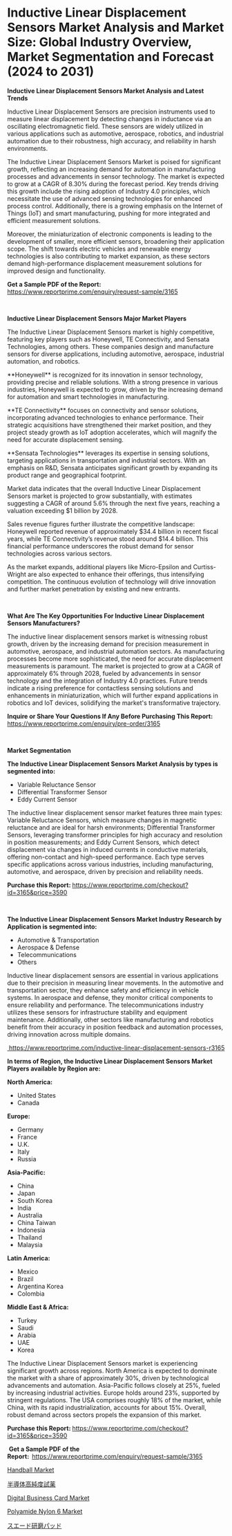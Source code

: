<p><h1>Inductive Linear Displacement Sensors Market Analysis and Market Size: Global Industry Overview, Market Segmentation and Forecast (2024 to 2031)</h1></p><p><strong>Inductive Linear Displacement Sensors Market Analysis and Latest Trends</strong></p>
<p><p>Inductive Linear Displacement Sensors are precision instruments used to measure linear displacement by detecting changes in inductance via an oscillating electromagnetic field. These sensors are widely utilized in various applications such as automotive, aerospace, robotics, and industrial automation due to their robustness, high accuracy, and reliability in harsh environments.</p><p>The Inductive Linear Displacement Sensors Market is poised for significant growth, reflecting an increasing demand for automation in manufacturing processes and advancements in sensor technology. The market is expected to grow at a CAGR of 8.30% during the forecast period. Key trends driving this growth include the rising adoption of Industry 4.0 principles, which necessitate the use of advanced sensing technologies for enhanced process control. Additionally, there is a growing emphasis on the Internet of Things (IoT) and smart manufacturing, pushing for more integrated and efficient measurement solutions.</p><p>Moreover, the miniaturization of electronic components is leading to the development of smaller, more efficient sensors, broadening their application scope. The shift towards electric vehicles and renewable energy technologies is also contributing to market expansion, as these sectors demand high-performance displacement measurement solutions for improved design and functionality.</p></p>
<p><strong>Get a Sample PDF of the Report:&nbsp;</strong> <a href="https://www.reportprime.com/enquiry/request-sample/3165">https://www.reportprime.com/enquiry/request-sample/3165</a></p>
<p>&nbsp;</p>
<p><strong>Inductive Linear Displacement Sensors Major Market Players</strong></p>
<p><p>The Inductive Linear Displacement Sensors market is highly competitive, featuring key players such as Honeywell, TE Connectivity, and Sensata Technologies, among others. These companies design and manufacture sensors for diverse applications, including automotive, aerospace, industrial automation, and robotics.</p><p>**Honeywell** is recognized for its innovation in sensor technology, providing precise and reliable solutions. With a strong presence in various industries, Honeywell is expected to grow, driven by the increasing demand for automation and smart technologies in manufacturing.</p><p>**TE Connectivity** focuses on connectivity and sensor solutions, incorporating advanced technologies to enhance performance. Their strategic acquisitions have strengthened their market position, and they project steady growth as IoT adoption accelerates, which will magnify the need for accurate displacement sensing.</p><p>**Sensata Technologies** leverages its expertise in sensing solutions, targeting applications in transportation and industrial sectors. With an emphasis on R&D, Sensata anticipates significant growth by expanding its product range and geographical footprint.</p><p>Market data indicates that the overall Inductive Linear Displacement Sensors market is projected to grow substantially, with estimates suggesting a CAGR of around 5.6% through the next five years, reaching a valuation exceeding $1 billion by 2028. </p><p>Sales revenue figures further illustrate the competitive landscape: Honeywell reported revenue of approximately $34.4 billion in recent fiscal years, while TE Connectivity’s revenue stood around $14.4 billion. This financial performance underscores the robust demand for sensor technologies across various sectors.</p><p>As the market expands, additional players like Micro-Epsilon and Curtiss-Wright are also expected to enhance their offerings, thus intensifying competition. The continuous evolution of technology will drive innovation and further market penetration by existing and new entrants.</p></p>
<p>&nbsp;</p>
<p><strong>What Are The Key Opportunities For Inductive Linear Displacement Sensors Manufacturers?</strong></p>
<p><p>The inductive linear displacement sensors market is witnessing robust growth, driven by the increasing demand for precision measurement in automotive, aerospace, and industrial automation sectors. As manufacturing processes become more sophisticated, the need for accurate displacement measurements is paramount. The market is projected to grow at a CAGR of approximately 6% through 2028, fueled by advancements in sensor technology and the integration of Industry 4.0 practices. Future trends indicate a rising preference for contactless sensing solutions and enhancements in miniaturization, which will further expand applications in robotics and IoT devices, solidifying the market's transformative trajectory.</p></p>
<p><strong>Inquire or Share Your Questions If Any Before Purchasing This Report:</strong> <a href="https://www.reportprime.com/enquiry/pre-order/3165">https://www.reportprime.com/enquiry/pre-order/3165</a></p>
<p>&nbsp;</p>
<p><strong>Market Segmentation</strong></p>
<p><strong>The Inductive Linear Displacement Sensors Market Analysis by types is segmented into:</strong></p>
<p><ul><li>Variable Reluctance Sensor</li><li>Differential Transformer Sensor</li><li>Eddy Current Sensor</li></ul></p>
<p><p>The inductive linear displacement sensor market features three main types: Variable Reluctance Sensors, which measure changes in magnetic reluctance and are ideal for harsh environments; Differential Transformer Sensors, leveraging transformer principles for high accuracy and resolution in position measurements; and Eddy Current Sensors, which detect displacement via changes in induced currents in conductive materials, offering non-contact and high-speed performance. Each type serves specific applications across various industries, including manufacturing, automotive, and aerospace, driven by precision and reliability needs.</p></p>
<p><strong>Purchase this Report:&nbsp;</strong><a href="https://www.reportprime.com/checkout?id=3165&price=3590">https://www.reportprime.com/checkout?id=3165&price=3590</a></p>
<p>&nbsp;</p>
<p><strong>The Inductive Linear Displacement Sensors Market Industry Research by Application is segmented into:</strong></p>
<p><ul><li>Automotive & Transportation</li><li>Aerospace & Defense</li><li>Telecommunications</li><li>Others</li></ul></p>
<p><p>Inductive linear displacement sensors are essential in various applications due to their precision in measuring linear movements. In the automotive and transportation sector, they enhance safety and efficiency in vehicle systems. In aerospace and defense, they monitor critical components to ensure reliability and performance. The telecommunications industry utilizes these sensors for infrastructure stability and equipment maintenance. Additionally, other sectors like manufacturing and robotics benefit from their accuracy in position feedback and automation processes, driving innovation across multiple domains.</p></p>
<p><a href="https://www.reportprime.com/inductive-linear-displacement-sensors-r3165">&nbsp;https://www.reportprime.com/inductive-linear-displacement-sensors-r3165</a></p>
<p><strong>In terms of Region, the Inductive Linear Displacement Sensors Market Players available by Region are:</strong></p>
<p>
    <p> <strong> North America: </strong>
        <ul>
            <li>United States</li>
            <li>Canada</li>
        </ul>
        </p> 
    <p> <strong> Europe: </strong>
        <ul>
            <li>Germany</li>
            <li>France</li>
            <li>U.K.</li>
            <li>Italy</li>
            <li>Russia</li>
        </ul>
        </p> 
    <p> <strong> Asia-Pacific: </strong>
        <ul>
            <li>China</li>
            <li>Japan</li>
            <li>South Korea</li>
            <li>India</li>
            <li>Australia</li>
            <li>China Taiwan</li>
            <li>Indonesia</li>
            <li>Thailand</li>
            <li>Malaysia</li>
        </ul>
        </p> 
    <p> <strong> Latin America: </strong>
        <ul>
            <li>Mexico</li>
            <li>Brazil</li>
            <li>Argentina Korea</li>
            <li>Colombia</li>
        </ul>
        </p> 
    <p> <strong> Middle East & Africa: </strong>
        <ul>
            <li>Turkey</li>
            <li>Saudi</li>
            <li>Arabia</li>
            <li>UAE</li>
            <li>Korea</li>
        </ul>
    </p>
    </p>
<p><p>The Inductive Linear Displacement Sensors market is experiencing significant growth across regions. North America is expected to dominate the market with a share of approximately 30%, driven by technological advancements and automation. Asia-Pacific follows closely at 25%, fueled by increasing industrial activities. Europe holds around 23%, supported by stringent regulations. The USA comprises roughly 18% of the market, while China, with its rapid industrialization, accounts for about 15%. Overall, robust demand across sectors propels the expansion of this market.</p></p>
<p><strong>Purchase this Report: </strong><a href="https://www.reportprime.com/checkout?id=3165&price=3590">https://www.reportprime.com/checkout?id=3165&price=3590</a></p>
<p>&nbsp;<strong>Get a Sample PDF of the Report:&nbsp;&nbsp;</strong><a href="https://www.reportprime.com/enquiry/request-sample/3165">https://www.reportprime.com/enquiry/request-sample/3165</a></p>
<p><strong></strong></p>
<p><p><a href="https://medium.com/@james.dyer67867/the-handball-industry-analysis-report-offers-a-comprehensive-and-current-examination-of-the-cfa2b52e597e">Handball Market</a></p><p><a href="https://medium.com/@marlanamarvn/semiconductor-high-purity-reagent-f5561fd35551">半導体高純度試薬</a></p><p><a href="https://www.linkedin.com/pulse/digital-business-card-market-share-size-trends-industry-cbytf?trackingId=%2FluBeTyFQ8agZYM%2BJBtw1A%3D%3D">Digital Business Card Market</a></p><p><a href="https://issuu.com/reportprime-2/docs/polyamide-nylon-6-market-size-2030._005ea07f7e7320">Polyamide Nylon 6 Market</a></p><p><a href="https://medium.com/@marlanamarvn/suede-polishing-pad-market-%E3%81%AE%E3%82%B0%E3%83%AD%E3%83%BC%E3%83%90%E3%83%AB%E5%B8%82%E5%A0%B4%E6%A6%82%E8%A6%81%E3%81%AF-%E4%B8%96%E7%95%8C%E3%81%8A%E3%82%88%E3%81%B3%E4%B8%BB%E8%A6%81%E5%B8%82%E5%A0%B4%E3%81%AB%E3%81%8A%E3%81%91%E3%82%8B%E6%A5%AD%E7%95%8C%E3%81%AB%E5%BD%B1%E9%9F%BF%E3%82%92%E4%B8%8E%E3%81%88%E3%82%8B%E4%B8%BB%E8%A6%81%E3%81%AA%E3%83%88%E3%83%AC%E3%83%B3%E3%83%89%E3%81%AB%E3%81%A4%E3%81%84%E3%81%A6-%E7%8B%AC%E8%87%AA%E3%81%AE%E8%A6%96%E7%82%B9%E3%82%92%E6%8F%90%E4%BE%9B%E3%81%97%E3%81%BE%E3%81%99-427f9b58fbb1">スエード研磨パッド</a></p></p>